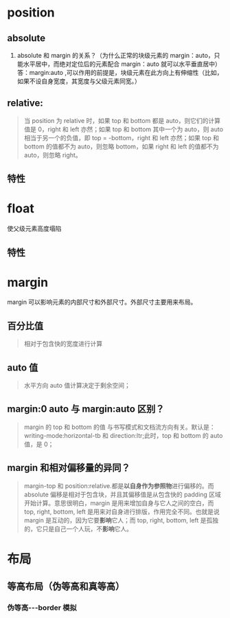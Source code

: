 # position

## absolute

1.  absolute 和 margin 的关系？（为什么正常的块级元素的 margin：auto，只能水平居中，而绝对定位后的元素配合 margin：auto 就可以水平垂直居中）答：margin:auto ,可以作用的前提是，块级元素在此方向上有伸缩性（比如，如果不设自身宽度，其宽度与父级元素同宽。）

## relative:

> 当 position 为 relative 时，如果 top 和 bottom 都是 auto，则它们的计算值是 0，right 和 left 亦然；如果 top 和 bottom 其中一个为 auto，则 auto 相当于另一个的负值，即 top = -bottom，right 和 left 亦然；如果 top 和 bottom 的值都不为 auto，则忽略 bottom，如果 right 和 left 的值都不为 auto，则忽略 right。

## 特性

# float

使父级元素高度塌陷

## 特性

# margin

margin 可以影响元素的内部尺寸和外部尺寸。外部尺寸主要用来布局。

## 百分比值

> 相对于包含快的宽度进行计算

## auto 值

> 水平方向 auto 值计算决定于剩余空间；

## margin:0 auto 与 margin:auto 区别？

> margin 的 top 和 bottom 的值 与书写模式和文档流方向有关。默认是：writing-mode:horizontal-tb 和 direction:ltr;此时，top 和 bottom 的 auto 值，是 0；

## margin 和相对偏移量的异同？

> margin-top 和 position:relative.都是**以自身作为参照物**进行偏移的。而 absolute 偏移是相对于包含块，并且其偏移值是从包含快的 padding 区域开始计算。意思很明白，margin 是用来增加自身与它人之间的空白，而 top, right, bottom, left 是用来对自身进行排版，作用完全不同。也就是说 margin 是互动的，因为它要**影响**它人；而 top, right, bottom, left 是孤独的，它只是自己一个人玩，不**影响**它人。

# 布局

## 等高布局（伪等高和真等高）

### 伪等高---border 模拟
